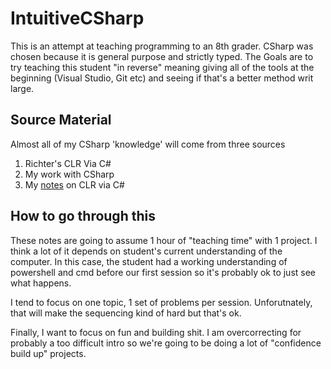 # IntuitiveCSharp

This is an attempt at teaching programming to an 8th grader. CSharp was chosen because it is general purpose and strictly typed. 
The Goals are to try teaching this student "in reverse" meaning giving all of the tools at the beginning (Visual Studio, Git etc) and
seeing if that's a better method writ large.


## Source Material

Almost all of my CSharp 'knowledge' will come from three sources

1. Richter's CLR Via C#
2. My work with CSharp
3. My [notes](https://github.com/microsoft/Flash_University/tree/main/CLR_via_CSharp) on CLR via C#

## How to go through this

These notes are going to assume 1 hour of "teaching time" with 1 project. I think a lot of it depends on student's current understanding of the computer. 
In this case, the student had a working understanding of powershell and cmd before our first session so it's probably ok to just see what happens.

I tend to focus on one topic, 1 set of problems per session. Unforutnately, that will make the sequencing kind of hard but that's ok.

Finally, I want to focus on fun and building shit. I am overcorrecting for probably a too difficult intro so we're going to be doing a lot of "confidence build up" projects.
